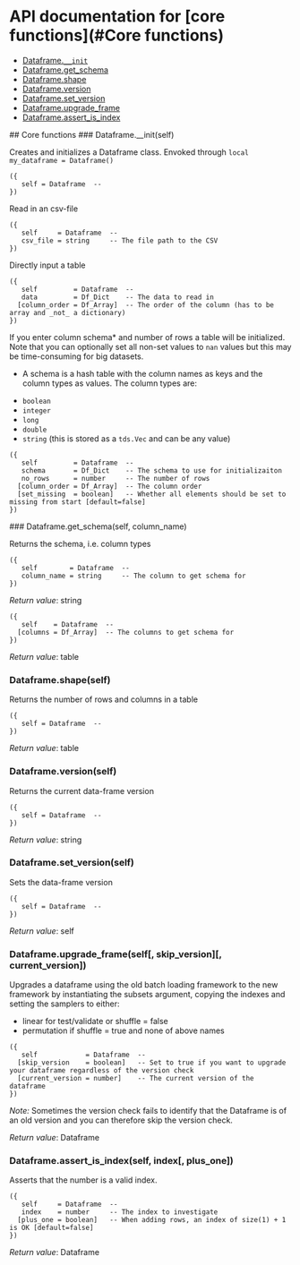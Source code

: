 # API documentation for [core functions](#__Core functions__)
- [Dataframe.`__init`](#Dataframe.__init)
- [Dataframe.get_schema](#Dataframe.get_schema)
- [Dataframe.shape](#Dataframe.shape)
- [Dataframe.version](#Dataframe.version)
- [Dataframe.set_version](#Dataframe.set_version)
- [Dataframe.upgrade_frame](#Dataframe.upgrade_frame)
- [Dataframe.assert_is_index](#Dataframe.assert_is_index)

<a name="__Core functions__">
## Core functions

<a name="Dataframe.__init">
### Dataframe.__init(self)

Creates and initializes a Dataframe class. Envoked through `local my_dataframe = Dataframe()`

```
({
   self = Dataframe  -- 
})
```

Read in an csv-file

```
({
   self     = Dataframe  -- 
   csv_file = string     -- The file path to the CSV
})
```

Directly input a table

```
({
   self         = Dataframe  -- 
   data         = Df_Dict    -- The data to read in
  [column_order = Df_Array]  -- The order of the column (has to be array and _not_ a dictionary)
})
```

If you enter column schema* and number of rows a table will be initialized. Note
that you can optionally set all non-set values to `nan` values but this may be
time-consuming for big datasets.

* A schema is a hash table with the column names as keys and the column types
as values. The column types are:
- `boolean`
- `integer`
- `long`
- `double`
- `string` (this is stored as a `tds.Vec` and can be any value)

```
({
   self         = Dataframe  -- 
   schema       = Df_Dict    -- The schema to use for initializaiton
   no_rows      = number     -- The number of rows
  [column_order = Df_Array]  -- The column order
  [set_missing  = boolean]   -- Whether all elements should be set to missing from start [default=false]
})
```

<a name="Dataframe.get_schema">
### Dataframe.get_schema(self, column_name)

Returns the schema, i.e. column types

```
({
   self        = Dataframe  -- 
   column_name = string     -- The column to get schema for
})
```

_Return value_: string
```
({
   self    = Dataframe  -- 
  [columns = Df_Array]  -- The columns to get schema for
})
```

_Return value_: table
<a name="Dataframe.shape">
### Dataframe.shape(self)

Returns the number of rows and columns in a table

```
({
   self = Dataframe  -- 
})
```

_Return value_: table
<a name="Dataframe.version">
### Dataframe.version(self)

Returns the current data-frame version

```
({
   self = Dataframe  -- 
})
```

_Return value_: string
<a name="Dataframe.set_version">
### Dataframe.set_version(self)

Sets the data-frame version

```
({
   self = Dataframe  -- 
})
```

_Return value_: self
<a name="Dataframe.upgrade_frame">
### Dataframe.upgrade_frame(self[, skip_version][, current_version])

Upgrades a dataframe using the old batch loading framework to the new framework
by instantiating the subsets argument, copying the indexes and setting the
samplers to either:

- linear for test/validate or shuffle = false
- permutation if shuffle = true and none of above names

```
({
   self            = Dataframe  -- 
  [skip_version    = boolean]   -- Set to true if you want to upgrade your dataframe regardless of the version check
  [current_version = number]    -- The current version of the dataframe
})
```

*Note:* Sometimes the version check fails to identify that the Dataframe is of
an old version and you can therefore skip the version check.

_Return value_: Dataframe
<a name="Dataframe.assert_is_index">
### Dataframe.assert_is_index(self, index[, plus_one])

Asserts that the number is a valid index.

```
({
   self     = Dataframe  -- 
   index    = number     -- The index to investigate
  [plus_one = boolean]   -- When adding rows, an index of size(1) + 1 is OK [default=false]
})
```

_Return value_: Dataframe